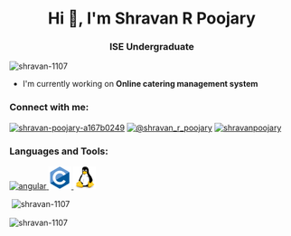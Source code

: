 <h1 align="center">Hi 👋, I'm Shravan R Poojary</h1>
<h3 align="center">ISE Undergraduate</h3>

<p align="left"> <img src="https://komarev.com/ghpvc/?username=shravan-1107&label=Profile%20views&color=0e75b6&style=flat" alt="shravan-1107" /> </p>

- I'm currently working on **Online catering management system**

<h3 align="left">Connect with me:</h3>
<p align="left">
<a href="https://linkedin.com/in/shravan-poojary-a167b0249" target="blank"><img align="center" src="https://raw.githubusercontent.com/rahuldkjain/github-profile-readme-generator/master/src/images/icons/Social/linked-in-alt.svg" alt="shravan-poojary-a167b0249" height="30" width="40" /></a>
<a href="https://instagram.com/@shravan_r_poojary" target="blank"><img align="center" src="https://raw.githubusercontent.com/rahuldkjain/github-profile-readme-generator/master/src/images/icons/Social/instagram.svg" alt="@shravan_r_poojary" height="30" width="40" /></a>
<a href="https://www.codechef.com/users/shravanpoojary" target="blank"><img align="center" src="https://cdn.jsdelivr.net/npm/simple-icons@3.1.0/icons/codechef.svg" alt="shravanpoojary" height="30" width="40" /></a>
</p>

<h3 align="left">Languages and Tools:</h3>
<p align="left"> <a href="https://angular.io" target="_blank" rel="noreferrer"> <img src="https://angular.io/assets/images/logos/angular/angular.svg" alt="angular" width="40" height="40"/> </a> <a href="https://www.cprogramming.com/" target="_blank" rel="noreferrer"> <img src="https://raw.githubusercontent.com/devicons/devicon/master/icons/c/c-original.svg" alt="c" width="40" height="40"/> </a> <a href="https://www.linux.org/" target="_blank" rel="noreferrer"> <img src="https://raw.githubusercontent.com/devicons/devicon/master/icons/linux/linux-original.svg" alt="linux" width="40" height="40"/> </a> </p>

<p>&nbsp;<img align="center" src="https://github-readme-stats.vercel.app/api?username=shravan-1107&show_icons=true&locale=en" alt="shravan-1107" /></p>

<p><img align="center" src="https://github-readme-streak-stats.herokuapp.com/?user=shravan-1107&" alt="shravan-1107" /></p>

